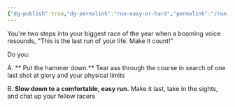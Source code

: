 ```yaml
---
{"dg-publish":true,"dg-permalink":"run-easy-or-hard","permalink":"/run-easy-or-hard/","created":"2021-11-17T21:17:08.000-05:00","updated":"2022-10-13T15:37:22.000-04:00"}
---
```



You're two steps into your biggest race of the year when a booming voice resounds, "This is the last run of your life. Make it count!"

Do you:

A. ** Put the hammer down.** Tear ass through the course in search of one last shot at glory and your physical limits

B. **Slow down to a comfortable, easy run.** Make it last, take in the sights, and chat up your fellow racers

